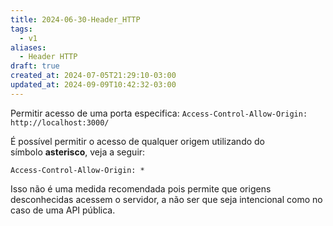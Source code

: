 ```yaml
---
title: 2024-06-30-Header_HTTP
tags:
  - v1
aliases:
  - Header HTTP
draft: true
created_at: 2024-07-05T21:29:10-03:00
updated_at: 2024-09-09T10:42:32-03:00
---
```


Permitir acesso de uma porta especifica:
`Access-Control-Allow-Origin: http://localhost:3000/`

É possível permitir o acesso de qualquer origem utilizando do símbolo **asterisco**, veja a seguir:

`Access-Control-Allow-Origin: *`

Isso não é uma medida recomendada pois permite que origens desconhecidas acessem o servidor, a não ser que seja intencional como no caso de uma API pública.